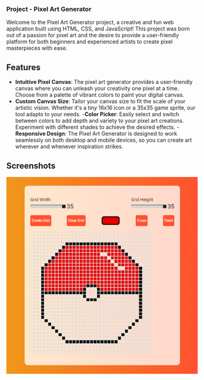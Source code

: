 ### Project - Pixel Art Generator

Welcome to the Pixel Art Generator project, a creative and fun web application built using HTML, CSS, and JavaScript! This project was born out of a passion for pixel art and the desire to provide a user-friendly platform for both beginners and experienced artists to create pixel masterpieces with ease.

## Features

- **Intuitive Pixel Canvas**: The pixel art generator provides a user-friendly canvas where you can unleash your creativity one pixel at a time. Choose from a palette of vibrant colors to paint your digital canvas.
- **Custom Canvas Size**: Tailor your canvas size to fit the scale of your artistic vision. Whether it's a tiny 16x16 icon or a 35x35 game sprite, our tool adapts to your needs.
-**Color Picker**: Easily select and switch between colors to add depth and variety to your pixel art creations. Experiment with different shades to achieve the desired effects.
-**Responsive Design**: The Pixel Art Generator is designed to work seamlessly on both desktop and mobile devices, so you can create art wherever and whenever inspiration strikes.

## Screenshots

![Project Screenshot](screenshot.png)